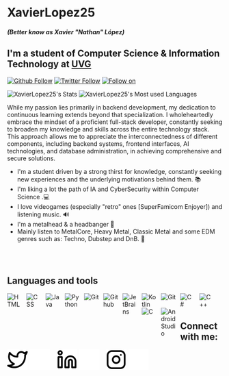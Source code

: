 # XavierLopez25
##### (Better know as Xavier "Nathan" López)
##
##
## I'm a student of Computer Science & Information Technology at [UVG](https://www.uvg.edu.gt/)
[![Github Follow](https://img.shields.io/github/followers/XavierLopez25?label=Follow&color=C9C9C9&style=for-the-badge&logo=github)](https://github.com/XavierLopez25)
[![Twitter Follow](https://img.shields.io/twitter/follow/XLopezN8?color=1DA1F2&logo=twitter&style=for-the-badge)](https://twitter.com/intent/follow?original_referer=https%3A%2F%2Fgithub.com%2FcodeSTACKr&screen_name=XLopezN8)
[![Follow on ](https://img.shields.io/badge/Follow%20on%20Instagram-%40nathan_nugget-orange)](https://www.instagram.com/nathan_nugget/)

![XavierLopez25's Stats](https://github-readme-stats.vercel.app/api?username=XavierLopez25&theme=react&show_icons=true&hide_border=true&count_private=true)
![XavierLopez25's Most used Languages](https://github-readme-stats.vercel.app/api/top-langs?username=XavierLopez25&&theme=react&show_icons=true&locale=en&layout=compact)

While my passion lies primarily in backend development, my dedication to continuous learning extends beyond that specialization. I wholeheartedly embrace the mindset of a proficient full-stack developer, constantly seeking to broaden my knowledge and skills across the entire technology stack. This approach allows me to appreciate the interconnectedness of different components, including backend systems, frontend interfaces, AI technologies, and database administration, in achieving comprehensive and secure solutions.

- I'm a student driven by a strong thirst for knowledge, constantly seeking new experiences and the underlying motivations behind them. 📚
- I'm liking a lot the path of IA and CyberSecurity within Computer Science .💻
- I love videogames (especially "retro" ones [SuperFamicom Enjoyer]) and listening music. 🔊
- I'm a metalhead & a headbanger 🎸
- Mainly listen to MetalCore, Heavy Metal, Classic Metal and some EDM genres such as: Techno, Dubstep and DnB. 🎵

<br />
<br />

## Languages and tools

[<img align="left" alt="HTML" width="35px" src="https://cdn.jsdelivr.net/gh/devicons/devicon/icons/html5/html5-plain.svg" style="padding-right:10px;" />]()

[<img align="left" alt="CSS" width="35px" src="https://cdn.jsdelivr.net/gh/devicons/devicon/icons/css3/css3-plain.svg" style="padding-right:10px;" />]()

[<img align="left" alt="Java" width="35px" src="https://cdn.jsdelivr.net/gh/devicons/devicon/icons/java/java-original.svg" style="padding-right:10px;" />]()

[<img align="left" alt="Python" width="35px" src="https://cdn.jsdelivr.net/gh/devicons/devicon/icons/python/python-original.svg" style="padding-right:10px;" />]()

[<img align="left" alt="Git" width="35px" src="https://cdn.jsdelivr.net/gh/devicons/devicon/icons/git/git-original.svg" style="padding-right:10px;" />]()

[<img align="left" alt="Github" width="35px" src="https://cdn.jsdelivr.net/gh/devicons/devicon/icons/github/github-original.svg" style="padding-right:10px;" />]()

[<img align="left" alt="JetBrains" width="35px" src="https://cdn.jsdelivr.net/gh/devicons/devicon/icons/jetbrains/jetbrains-original.svg" style="padding-right:10px;" />]()

[<img align="left" alt="Kotlin" width="35px" src="https://cdn.jsdelivr.net/gh/devicons/devicon/icons/kotlin/kotlin-original.svg" style="padding-right:10px;" />]()

[<img align="left" alt="Git" width="35px" src="https://cdn.jsdelivr.net/gh/devicons/devicon/icons/git/git-plain.svg" style="padding-right:10px;" />]()

[<img align="left" alt="C#" width="35px" src="https://cdn.jsdelivr.net/gh/devicons/devicon/icons/csharp/csharp-plain.svg" style="padding-right:10px;" />]()

[<img align="left" alt="C++" width="35px" src="https://cdn.jsdelivr.net/gh/devicons/devicon/icons/cplusplus/cplusplus-plain.svg" style="padding-right:10px;" />]()

[<img align="left" alt="C" width="35px" src="https://cdn.jsdelivr.net/gh/devicons/devicon/icons/c/c-plain.svg" style="padding-right:10px;" />]()

[<img align="left" alt="Android Studio" width="35px" src="https://cdn.jsdelivr.net/gh/devicons/devicon/icons/androidstudio/androidstudio-original.svg" style="padding-right:10px;" />]()


<br />
<br />

## Connect with me:

[![website](./img/twitter-light.svg)](https://twitter.com/XLopezN8#gh-light-mode-only)
[![website](./img/twitter-dark.svg)](https://twitter.com/XLopezN8#gh-dark-mode-only)
&nbsp;&nbsp;
[![website](./img/linkedin-light.svg)](https://www.linkedin.com/in/aroldo-xavier-l%C3%B3pez-osoy-8a2863283/#gh-light-mode-only)
[![website](./img/linkedin-dark.svg)](https://www.linkedin.com/in/aroldo-xavier-l%C3%B3pez-osoy-8a2863283/#gh-dark-mode-only)
&nbsp;&nbsp;
[![website](./img/instagram-light.svg)](https://www.instagram.com/nathan_nugget/#gh-light-mode-only)
[![website](./img/instagram-dark.svg)](https://www.instagram.com/nathan_nugget/#gh-dark-mode-only)
